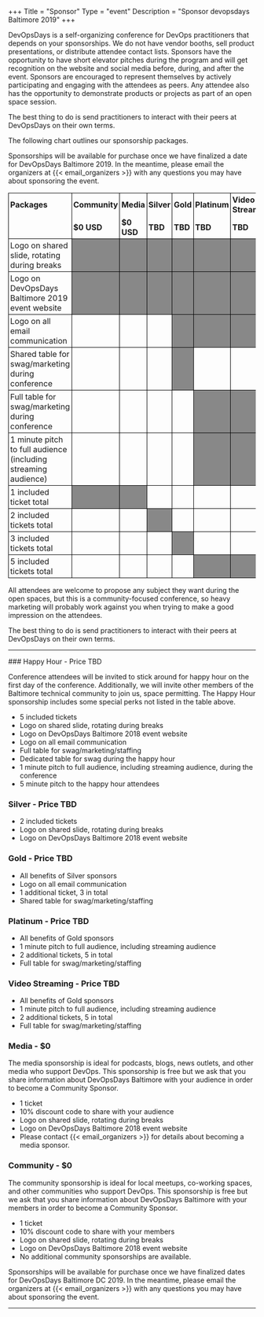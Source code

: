 +++
Title = "Sponsor"
Type = "event"
Description = "Sponsor devopsdays Baltimore 2019"
+++

DevOpsDays is a self-organizing conference for DevOps practitioners that depends
on your sponsorships. We do not have vendor booths, sell product presentations,
or distribute attendee contact lists. Sponsors have the opportunity to have 
short elevator pitches during the program and will get recognition on the
website and social media before, during, and after the event. Sponsors are
encouraged to represent themselves by actively participating and engaging with
the attendees as peers. Any attendee also has the opportunity to demonstrate 
products or projects as part of an open space session.

The best thing to do is send practitioners to interact with their peers at
DevOpsDays on their own terms.

The following chart outlines our sponsorship packages.  

Sponsorships will be available for purchase once we have finalized a date for 
DevOpsDays Baltimore 2019.  In the meantime, please email the organizers at 
{{< email_organizers >}} with any questions you may have about sponsoring the
event.


<style>
  table.sponsorship            { border-collapse: collapse; }
  table.sponsorship td         { text-align: left; border: 1px solid #000; padding: 3px; }
  table.sponsorship tr.hed1 td { border-bottom: 0px; }
  table.sponsorship tr.hed2 td { border-top: 0px; }
  table.sponsorship td.yes     { background-color: #888; }
</style>
<table class="sponsorship">
  <tbody>
    <tr class="hed1">
      <td><strong>Packages</strong></td>
      <td><strong>Community</strong></td>
      <td><strong>Media</strong></td>
      <td><strong>Silver</strong></td>
      <td><strong>Gold</strong></td>
      <td><strong>Platinum</strong></td>
      <td><strong>Video Streaming</strong></td>
      <td><strong>Happy Hour</strong></td>
    </tr>
    <tr class="hed2">
      <td></td>
      <td><strong>$0 USD</strong></td>
      <td><strong>$0 USD</strong></td>
      <td><strong>TBD</strong></td>
      <td><strong>TBD</strong></td>
      <td><strong>TBD</strong></td>
      <td><strong>TBD</strong></td>
      <td><strong>TBD</strong></td>
    </tr>
    <tr>
      <td>Logo on shared slide, rotating during breaks</td>
      <td class="yes"> </td>
      <td class="yes"> </td>
      <td class="yes"> </td>
      <td class="yes"> </td>
      <td class="yes"> </td>
      <td class="yes"> </td>
      <td class="yes"> </td>
    </tr>
    <tr>
      <td>Logo on DevOpsDays Baltimore 2019 event website</td>
      <td class="yes"> </td>
      <td class="yes"> </td>
      <td class="yes"> </td>
      <td class="yes"> </td>
      <td class="yes"> </td>
      <td class="yes"> </td>
      <td class="yes"> </td>
    </tr>
    <tr>
      <td>Logo on all email communication</td>
      <td class="no"> </td>
      <td class="no"> </td>
      <td class="no"> </td>
      <td class="yes"> </td>
      <td class="yes"> </td>
      <td class="yes"> </td>
      <td class="yes"> </td>
    </tr>
    <tr>
      <td>Shared table for swag/marketing during conference</td>
      <td class="no"> </td>
      <td class="no"> </td>
      <td class="no"> </td>
      <td class="yes"> </td>
      <td class="no"> </td>
      <td class="no"> </td>
      <td class="no"> </td>
    </tr>
      <td>Full table for swag/marketing during conference</td>
      <td class="no"> </td>
      <td class="no"> </td>
      <td class="no"> </td>
      <td class="no"> </td>
      <td class="yes"> </td>
      <td class="yes"> </td>
      <td class="yes"> </td>
    </tr>
    <tr>
      <td>1 minute pitch to full audience (including streaming audience)</td>
      <td class="no"> </td>
      <td class="no"> </td>
      <td class="no"> </td>
      <td class="no"> </td>
      <td class="yes"> </td>
      <td class="yes"> </td>
      <td class="yes"> </td>
    </tr>
    <tr>
      <td>1 included ticket total</td>
      <td class="yes"> </td>
      <td class="yes"> </td>
      <td class="no"> </td>
      <td class="no"> </td>
      <td class="no"> </td>
      <td class="no"> </td>
      <td class="no"> </td>
    </tr>
    <tr>
      <td>2 included tickets total</td>
      <td class="no"> </td>
      <td class="no"> </td>
      <td class="yes"> </td>
      <td class="no"> </td>
      <td class="no"> </td>
      <td class="no"> </td>
      <td class="no"> </td>
    </tr>
    <tr>
      <td>3 included tickets total</td>
      <td class="no"> </td>
      <td class="no"> </td>
      <td class="no"> </td>
      <td class="yes"> </td>
      <td class="no"> </td>
      <td class="no"> </td>
      <td class="no"> </td>
    </tr>
    <tr>
      <td>5 included tickets total</td>
      <td class="no"> </td>
      <td class="no"> </td>
      <td class="no"> </td>
      <td class="no"> </td>
      <td class="yes"> </td>
      <td class="yes"> </td>
      <td class="yes"> </td>
    </tr>
  </tbody>
</table>

<p>
  All attendees are welcome to propose any subject they want during the open
  spaces, but this is a community-focused conference, so heavy marketing will
  probably work against you when trying to make a good impression on the
  attendees.
<p>
  The best thing to do is send practitioners to interact with their peers at
  DevOpsDays on their own terms.
<p>

<hr/>
### Happy Hour  - Price TBD

Conference attendees will be invited to stick around for happy hour on the
first day of the conference.  Additionally, we will invite other members of the
Baltimore technical community to join us, space permitting.  The Happy Hour 
sponsorship includes some special perks not listed in the table above.  

* 5 included tickets
* Logo on shared slide, rotating during breaks
* Logo on DevOpsDays Baltimore 2018 event website
* Logo on all email communication
* Full table for swag/marketing/staffing
* Dedicated table for swag during the happy hour
* 1 minute pitch to full audience, including streaming audience, during the conference
* 5 minute pitch to the happy hour attendees

### Silver - Price TBD

* 2 included tickets
* Logo on shared slide, rotating during breaks
* Logo on DevOpsDays Baltimore 2018 event website

### Gold - Price TBD

* All benefits of Silver sponsors
* Logo on all email communication
* 1 additional ticket, 3 in total
* Shared table for swag/marketing/staffing

### Platinum - Price TBD

* All benefits of Gold sponsors
* 1 minute pitch to full audience, including streaming audience
* 2 additional tickets, 5 in total
* Full table for swag/marketing/staffing

### Video Streaming - Price TBD

* All benefits of Gold sponsors
* 1 minute pitch to full audience, including streaming audience
* 2 additional tickets, 5 in total
* Full table for swag/marketing/staffing

### Media - $0

The media sponsorship is ideal for podcasts, blogs, news outlets, and other
media who support DevOps.  This sponsorship is free but we ask that you share
information about DevOpsDays Baltimore with your audience in order to become a
Community Sponsor.

* 1 ticket
* 10% discount code to share with your audience
* Logo on shared slide, rotating during breaks
* Logo on DevOpsDays Baltimore 2018 event website
* Please contact {{< email_organizers >}} for details about becoming a media sponsor.

### Community - $0

The community sponsorship is ideal for local meetups, co-working spaces, and
other communities who support DevOps.  This sponsorship is free but we ask that
you share information about DevOpsDays Baltimore with your members in order to
become a Community Sponsor.

* 1 ticket
* 10% discount code to share with your members
* Logo on shared slide, rotating during breaks
* Logo on DevOpsDays Baltimore 2018 event website
* No additional community sponsorships are available.

Sponsorships will be available for purchase once we have finalized dates for 
DevOpsDays Baltimore DC 2019.  In the meantime, please email the organizers at
{{< email_organizers >}} with any questions you may have about sponsoring the
event.

<hr/>
